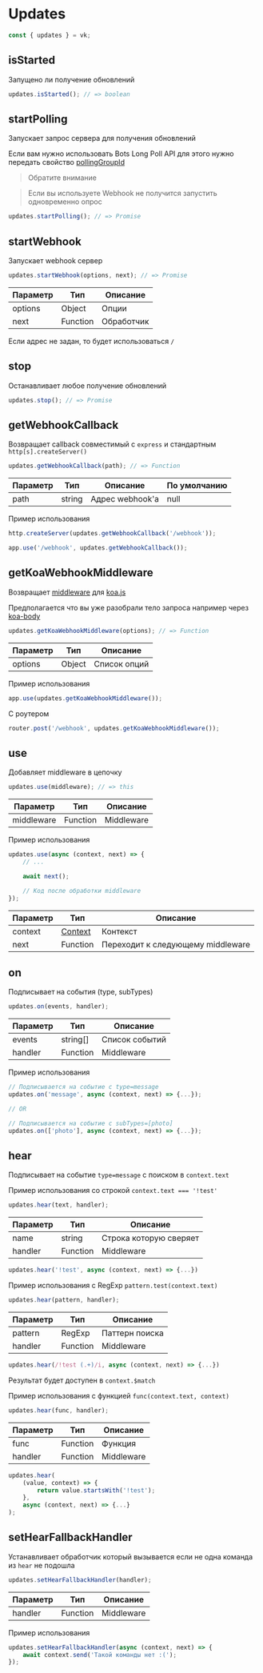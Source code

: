 # Updates

```js
const { updates } = vk;
```

## isStarted
Запущено ли получение обновлений

```js
updates.isStarted(); // => boolean
```

## startPolling
Запускает запрос сервера для получения обновлений

Если вам нужно использовать Bots Long Poll API для этого нужно передать свойство [pollingGroupId](./vk.md#Опции-polling-user-long-poll-api-и-bots-long-poll-api)

> Обратите внимание

> Если вы используете Webhook не получится запустить одновременно опрос

```js
updates.startPolling(); // => Promise
```

## startWebhook
Запускает webhook сервер

```js
updates.startWebhook(options, next); // => Promise
```

| Параметр | Тип      | Описание    |
|----------|----------|-------------|
| options  | Object   | Опции       |
| next     | Function | Обработчик  |

Если адрес не задан, то будет использоваться `/`

## stop
Останавливает любое получение обновлений

```js
updates.stop(); // => Promise
```

## getWebhookCallback
Возвращает callback совместимый с `express` и стандартным `http[s].createServer()`

```js
updates.getWebhookCallback(path); // => Function
```

| Параметр | Тип    | Описание        | По умолчанию |
|----------|--------|-----------------|--------------|
| path     | string | Адрес webhook'а | null         |

Пример использования

```js
http.createServer(updates.getWebhookCallback('/webhook'));
```

```js
app.use('/webhook', updates.getWebhookCallback());
```

## getKoaWebhookMiddleware

Возвращает [middleware](https://github.com/koajs/koa#middleware) для [koa.js](https://github.com/koajs/koa)

Предполагается что вы уже разобрали тело запроса например через [koa-body](https://github.com/dlau/koa-body)

```js
updates.getKoaWebhookMiddleware(options); // => Function
```

| Параметр | Тип    | Описание     |
|----------|--------|--------------|
| options  | Object | Список опций |

Пример использования

```js
app.use(updates.getKoaWebhookMiddleware());
```

С роутером

```js
router.post('/webhook', updates.getKoaWebhookMiddleware());
```

## use
Добавляет middleware в цепочку

```js
updates.use(middleware); // => this
```

| Параметр   | Тип      | Описание    |
|------------|----------|-------------|
| middleware | Function | Middleware  |

Пример использования

```js
updates.use(async (context, next) => {
	// ...

	await next();

	// Код после обработки middleware
});
```

| Параметр | Тип                            | Описание                          |
|----------|--------------------------------|-----------------------------------|
| context  | [Context](contexts/context.md) | Контекст                          |
| next     | Function                       | Переходит к следующему middleware |

## on
Подписывает на события (type, subTypes)

```js
updates.on(events, handler);
```

| Параметр | Тип      | Описание       |
|----------|----------|----------------|
| events   | string[] | Список событий |
| handler  | Function | Middleware     |

Пример использования

```js
// Подписывается на событие с type=message
updates.on('message', async (context, next) => {...});

// OR

// Подписывается на событие с subTypes=[photo]
updates.on(['photo'], async (context, next) => {...});
```

## hear
Подписывает на событие `type=message` с поиском в `context.text`

Пример использования со строкой `context.text === '!test'`

```js
updates.hear(text, handler);
```

| Параметр | Тип      | Описание               |
|----------|----------|------------------------|
| name     | string   | Строка которую сверяет |
| handler  | Function | Middleware             |


```js
updates.hear('!test', async (context, next) => {...})
```

Пример использования с RegExp `pattern.test(context.text)`

```js
updates.hear(pattern, handler);
```

| Параметр | Тип      | Описание       |
|----------|----------|----------------|
| pattern  | RegExp   | Паттерн поиска |
| handler  | Function | Middleware     |


```js
updates.hear(/!test (.+)/i, async (context, next) => {...})
```

Результат будет доступен в `context.$match`

Пример использования с функцией `func(context.text, context)`

```js
updates.hear(func, handler);
```

| Параметр | Тип      | Описание   |
|----------|----------|------------|
| func     | Function | Функция    |
| handler  | Function | Middleware |

```js
updates.hear(
	(value, context) => {
		return value.startsWith('!test');
	},
	async (context, next) => {...}
);
```

## setHearFallbackHandler

Устанавливает обработчик который вызывается если не одна команда из `hear` не подошла

```js
updates.setHearFallbackHandler(handler);
```

| Параметр | Тип      | Описание   |
|----------|----------|------------|
| handler  | Function | Middleware |

Пример использования

```js
updates.setHearFallbackHandler(async (context, next) => {
	await context.send('Такой команды нет :(');
});
```
